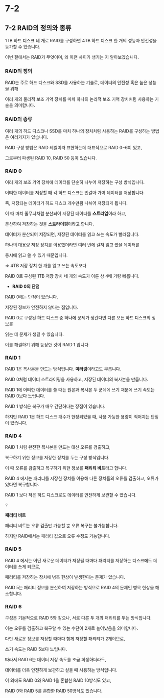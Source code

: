 # 7-2

## 7-2 RAID의 정의와 종류

1TB 하드 디스크 네 개로 RAID를 구성하면 4TB 하드 디스크 한 개의 성능과 안전성을 능가할 수 있습니다.

이번 절에서는 RAID가 무엇이며, 왜 이런 차이가 생기는 지 알아보겠습니다.

### RAID의 정의

RAID는 주로 하드 디스크와 SSD를 사용하는 기술로, 데이터의 안전성 혹은 높은 성능을 위해

여러 개의 물리적 보조 기억 장치를 마치 하나의 논리적 보조 기억 장치처럼 사용하는 기술을 의미합니다.

### RAID의 종류

여러 개의 하드 디스크나 SSD를 마치 하나의 장치처럼 사용하는 RAID를 구성하는 방법은 여러가지가 있습니다.

RAID 구성 방법은 RAID 레벨이라 표현하는데 대표적으로 RAID 0~6이 있고,

그로부터 파생된 RAID 10, RAID 50 등이 있습니다.

### RAID 0

여러 개의 보조 기억 장치에 데이터를 단순히 나누어 저장하는 구성 방식입니다.

어떠한 데이터를 저장할 때 각 하드 디스크는 번갈아 가며 데이터를 저장합니다.

즉, 저장되는 데이터가 하드 디스크 개수만큼 나뉘어 저장되게 됩니다.

이 때 마치 줄무늬처럼 분산되어 저장된 데이터를 **스트라입**이라 하고,

분산하여 저장하는 것을 **스트라이핑**이라고 합니다.

데이터가 분산되어 저장되면, 저장된 데이터를 읽고 쓰는 속도가 빨라집니다.

하나의 대용량 저장 장치를 이용했더라면 여러 번에 걸쳐 읽고 썼을 데이터를

동시에 읽고 쓸 수 있기 때문입니다.

⇒  4TB 저장 장치 한 개를 읽고 쓰는 속도보다 

RAID 0로 구성된 1TB 저장 장치 네 개의 속도가 이론 상 4배 가량 빠릅니다.

- **RAID 0의 단점**

RAID 0에는 단점이 있습니다.

저장된 정보가 안전하지 않다는 점입니다.

RAID 0로 구성된 하드 디스크 중 하나에 문제가 생긴다면 다른 모든 하드 디스크의 정보를

읽는 데 문제가 생길 수 있습니다.

이를 해결하기 위해 등장한 것이 RAID 1 입니다.

### RAID 1

RAID 1은 복사본을 만드는 방식입니다. **미러링**이라고도 부릅니다.

RAID 0처럼 데이터 스트라이핑을 사용하고, 저장된 데이터의 복사본을 만듭니다.

RAID 1에 어떠한 데이터를 쓸 때는 원본과 복사본 두 군데에 쓰기 때문에 쓰기 속도는 RAID 0보다 느립니다.

RAID 1 방식은 복구가 매우 간단하다는 장점이 있습니다.

하지만 RAID 1은 하드 디스크 개수가 한정되었을 때, 사용 가능한 용량이 적어지는 단점이 있습니다.

### RAID 4

RAID 1 처럼 완전한 복사본을 만드는 대신 오류를 검출하고,

복구하기 위한 정보를 저장한 장치를 두는 구성 방식입니다.

이 때 오류를 검출하고 복구하기 위한 정보를 **패리티 비트**라고 합니다.

RAID 4 에서는 패리티를 저장한 장치를 이용해 다른 장치들의 오류를 검출하고, 오류가 있다면 복구합니다.

RAID 1 보다 적은 하드 디스크로도 데이터를 안전하게 보관할 수 있습니다.

<aside>
💡

**패리티 비트**

패리티 비트는 오류 검출만 가능할 뿐 오류 복구는 불가능합니다.

하지만 RAID에서는 패리티 값으로 오류 수정도 가능합니다.

</aside>

### RAID 5

RAID 4 에서는 어떤 새로운 데이터가 저장될 때마다 패리티를 저장하는 디스크에도 데이터를 쓰게 되므로,

패리티를 저장하는 장치에 병목 현상이 발생한다는 문제가 있습니다.

RAID 5는 패리티 정보를 분산하여 저장하는 방식으로 RAID 4의 문제인 병목 현상을 해소합니다.

### RAID 6

구성은 기본적으로 RAID 5와 같으나, 서로 다른 두 개의 패리티를 두는 방식입니다.

이는 오류를 검출하고 복구할 수 있는 수단이 2개로 늘어났음을 의미합니다.

다만 새로운 정보를 저장할 때마다 함께 저장할 패리티가 2개이므로, 

쓰기 속도는 RAID 5보다 느립니다.

따라서 RAID 6는 데이터 저장 속도를 조금 희생하더라도, 

데이터를 더욱 안전하게 보관하고 싶을 때 사용하는 방식입니다.

이 외에도 RAID 0와 RAID 1을 혼합한 RAID 10방식도 있고, 

RAID 0와 RAID 5를 혼합한 RAID 50방식도 있습니다.